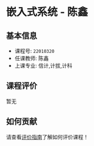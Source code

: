 # 嵌入式系统 - 陈鑫

## 基本信息

- 课程号: `22010320`
- 任课教师: 陈鑫
- 上课专业: 信计,计拔,计科

## 课程评价

暂无

## 如何贡献

请查看[评价指南](../how-to-comment.md)了解如何评价课程！
